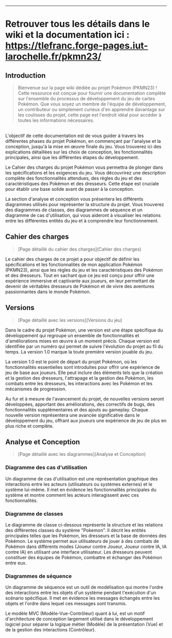 ---

# Retrouver tous les détails dans le wiki et la documentation ici : https://tlefranc.forge-pages.iut-larochelle.fr/pkmn23/

## Introduction
> Bienvenue sur la page wiki dédiée au projet Pokémon (PKMN23) ! Cette ressource est conçue pour fournir une documentation complète sur l'ensemble du processus de développement du jeu de cartes Pokémon. Que vous soyez un membre de l'équipe de développement, un contributeur ou simplement curieux d'en apprendre davantage sur les coulisses du projet, cette page est l'endroit idéal pour accéder à toutes les informations nécessaires.

<br> L'objectif de cette documentation est de vous guider à travers les différentes phases du projet Pokémon, en commençant par l'analyse et la conception, jusqu'à la mise en œuvre finale du jeu. Vous trouverez ici des explications détaillées sur les choix de conception, les fonctionnalités principales, ainsi que les différentes étapes du développement.

Le Cahier des charges du projet Pokémon vous permettra de plonger dans les spécifications et les exigences du jeu. Vous découvrirez une description complète des fonctionnalités attendues, des règles du jeu et des caractéristiques des Pokémon et des dresseurs. Cette étape est cruciale pour établir une base solide avant de passer à la conception.

La section d'analyse et conception vous présentera les différents diagrammes utilisés pour représenter la structure du projet. Vous trouverez des diagrammes de classes, des diagrammes de séquence et un diagramme de cas d'utilisation, qui vous aideront à visualiser les relations entre les différentes entités du jeu et à comprendre leur fonctionnement.

## Cahier des charges

> [Page détaillé du cahier des charges](Cahier des charges)

Le cahier des charges de ce projet a pour objectif de définir les spécifications et les fonctionnalités de mon application Pokémon (PKMN23), ainsi que les règles du jeu et les caractéristiques des Pokémon et des dresseurs. Tout en sachant que ce jeu est conçu pour offrir une expérience immersive et captivante aux joueurs, en leur permettant de devenir de véritables dresseurs de Pokémon et de vivre des aventures passionnantes dans le monde Pokémon.

## Versions

> [Page détaillé avec les versions](Versions du jeu)

Dans le cadre du projet Pokémon, une version est une étape spécifique du développement qui regroupe un ensemble de fonctionnalités et d'améliorations mises en œuvre à un moment précis. Chaque version est identifiée par un numéro qui permet de suivre l'évolution du projet au fil du temps. La version 1.0 marque la toute première version jouable du jeu.

La version 1.0 est le point de départ du projet Pokémon, où les fonctionnalités essentielles sont introduites pour offrir une expérience de jeu de base aux joueurs. Elle peut inclure des éléments tels que la création et la gestion des dresseurs, l'attrapage et la gestion des Pokémon, les combats entre les dresseurs, les interactions avec les Pokémon et les mécanismes de progression.

Au fur et à mesure de l'avancement du projet, de nouvelles versions seront développées, apportant des améliorations, des correctifs de bugs, des fonctionnalités supplémentaires et des ajouts au gameplay. Chaque nouvelle version représentera une avancée significative dans le développement du jeu, offrant aux joueurs une expérience de jeu de plus en plus riche et complète.

## Analyse et Conception

> [Page détaillé avec les diagrammes](Analyse et Conception)

### Diagramme des cas d'utilisation
Un diagramme de cas d'utilisation est une représentation graphique des interactions entre les acteurs (utilisateurs ou systèmes externes) et le système lui-même. Il met en évidence les fonctionnalités principales du système et montre comment les acteurs interagissent avec ces fonctionnalités.

### Diagramme de classes
Le diagramme de classe ci-dessous représente la structure et les relations des différentes classes du système "Pokemon". Il décrit les entités principales telles que les Pokémon, les dresseurs et la base de données des Pokémon. Le système permet aux utilisateurs de jouer à des combats de Pokémon dans différents modes (Joueur contre Joueur, Joueur contre IA, IA contre IA) en utilisant une interface utilisateur. Les dresseurs peuvent constituer des équipes de Pokémon, combattre et échanger des Pokémon entre eux.

### Diagrammes de séquence 
Un diagramme de séquence est un outil de modélisation qui montre l'ordre des interactions entre les objets d'un système pendant l'exécution d'un scénario spécifique. Il met en évidence les messages échangés entre les objets et l'ordre dans lequel ces messages sont transmis.

Le modèle MVC (Modèle-Vue-Contrôleur) quant à lui, est un motif d'architecture de conception largement utilisé dans le développement logiciel pour séparer la logique métier (Modèle) de la présentation (Vue) et de la gestion des interactions (Contrôleur).
